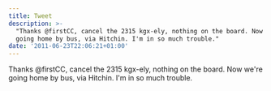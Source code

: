 ```yaml
---
title: Tweet
description: >-
  "Thanks @firstCC, cancel the 2315 kgx-ely, nothing on the board. Now we're
  going home by bus, via Hitchin. I'm in so much trouble."
date: '2011-06-23T22:06:21+01:00'
---
```

Thanks @firstCC, cancel the 2315 kgx-ely, nothing on the board. Now we're going home by bus, via Hitchin. I'm in so much trouble.

